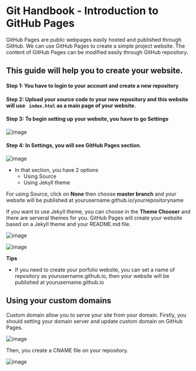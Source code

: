# Git Handbook - Introduction to GitHub Pages

GitHub Pages are public webpages easily hosted and published through GitHub. We can use GitHub Pages to create a simple project website.
The content of GitHub Pages can be modified easily through GitHub repository.


## This guide will help you to create your website.

#### Step 1: You have to login to your account and create a new repository
#### Step 2: Upload your source code to your new repository and this website will use <code> index.html</code> as a main page of your website. 
#### Step 3: To begin setting up your website, you have to go Settings 
![image](https://user-images.githubusercontent.com/23649434/88269555-754d9680-ccfe-11ea-9822-6239c6e73b6f.png)

#### Step 4: In Settings, you will see GitHub Pages section.
![image](https://user-images.githubusercontent.com/23649434/88269834-f1e07500-ccfe-11ea-9b47-7bce430c27bb.png)

* In that section, you have 2 options
  * Using Source
  * Using Jekyll theme


For using Source, click on <b>None</b> then choose <b>master branch</b> and your website will be published at yourusername.github.io/yourrepositoryname

If you want to use Jekyll theme, you can choose in the <b>Theme Chooser</b> and there are serveral themes for you.
GitHub Pages will create your website based on a Jekyll theme and your README.md file.

![image](https://user-images.githubusercontent.com/23649434/88458305-3ca4ed00-ceb7-11ea-9a3b-70c1e4b6bb31.png)

![image](https://user-images.githubusercontent.com/23649434/88458333-85f53c80-ceb7-11ea-90ef-88bd3a0e5295.png)

<b>Tips</b>
* If you need to create your porfolio website, you can set a name of repository as yourusername.github.io, then your website will be published at yourusername.github.io


## Using your custom domains
Custom domain allow you to serve your site from your domain. 
Firstly, you should setting your domain server and update custom domain on GitHub Pages.

![image](https://user-images.githubusercontent.com/23649434/88398873-30a22800-cdf0-11ea-93f3-77d803913d99.png)

Then, you create a CNAME file on your repository. 

![image](https://user-images.githubusercontent.com/23649434/88399277-d8b7f100-cdf0-11ea-916c-1d1553d81430.png)